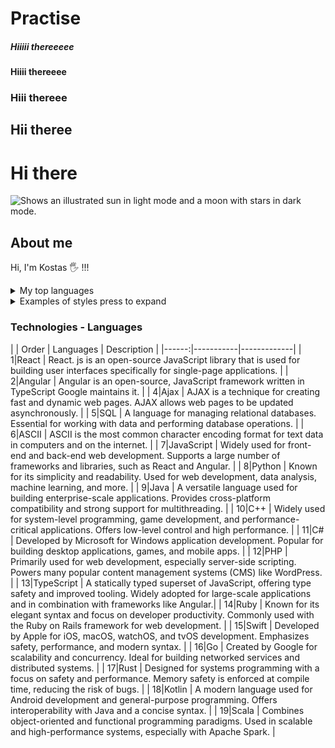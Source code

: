 # Practise

<!--
1. https://docs.github.com/en/get-started/writing-on-github/getting-started-with-writing-and-formatting-on-github/quickstart-for-writing-on-github

2. https://github.com/adam-p/markdown-here/wiki/Markdown-Here-Cheatsheet-->
<!-- using from 1 to 5 # as in html file -->

##### Hiiiii thereeeee

#### Hiiii thereeee

### Hiii thereee

## Hii theree

# Hi there

<!-- using for Adding an image to suit your visitors either they use dark mode or light to their browser -->
<picture>
  <source media="(prefers-color-scheme: dark)" srcset="https://user-images.githubusercontent.com/25423296/163456776-7f95b81a-f1ed-45f7-b7ab-8fa810d529fa.png">
  <source media="(prefers-color-scheme: light)" srcset="https://user-images.githubusercontent.com/25423296/163456779-a8556205-d0a5-45e2-ac17-42d089e3c3f8.png">
  <img alt="Shows an illustrated sun in light mode and a moon with stars in dark mode." src="https://user-images.githubusercontent.com/25423296/163456779-a8556205-d0a5-45e2-ac17-42d089e3c3f8.png">
</picture>

## About me

Hi, I'm Kostas 🖐 !!!

<!--
usign <summary> for marking it like a drop down list
using <details></details> to attribute to make the section display as open by default -->

<details>
<summary>My top languages</summary>
  
| Rank | Languages | 
|-----:|-----------|
|     1|HTML/CSS/JS|
|     2|C/C++      |
|     4|React      |
|     5|SQL        |
|     6|ASCII      |

</details>

<!-- Colons can be used to align columns.
    right aligned -----:
    centered      :----:
    normal        ------
-->

<details>
<summary>Examples of styles press to expand</summary>

| Tables        |      Are      |  Cool |
| ------------- | :-----------: | ----: |
| col 3 is      | right-aligned | $1600 |
| col 2 is      |   centered    |   $12 |
| zebra stripes |   are neat    |    $1 |

<!-- The outer pipes (|) are optional, and you don't need to make the raw Markdown line up prettily. You can also use inline Markdown. -->

| Markdown | Less      | Pretty     | Ugly       |
| -------- | --------- | ---------- | ---------- |
| _Still_  | `renders` | **nicely** | ~~or not~~ |
| _1_      | `2`       | **3**      | 4          |

</details>

### Technologies - Languages

| 
| Order | Languages | Description |
|------:|-----------|-------------|
|      1|React      | React. js is an open-source JavaScript library that is used for building user interfaces specifically for single-page applications. |
|      2|Angular    | Angular is an open-source, JavaScript framework written in TypeScript Google maintains it. |
|      4|Ajax       | AJAX is a technique for creating fast and dynamic web pages. AJAX allows web pages to be updated asynchronously. |
|      5|SQL        | A language for managing relational databases. Essential for working with data and performing database operations. |
|      6|ASCII      | ASCII is the most common character encoding format for text data in computers and on the internet. |
|      7|JavaScript | Widely used for front-end and back-end web development. Supports a large number of frameworks and libraries, such as React and Angular. |
|      8|Python     | Known for its simplicity and readability. Used for web development, data analysis, machine learning, and more. |
|      9|Java       | A versatile language used for building enterprise-scale applications. Provides cross-platform compatibility and strong support for multithreading. |
|     10|C++        | Widely used for system-level programming, game development, and performance-critical applications. Offers low-level control and high performance. |
|     11|C#         | Developed by Microsoft for Windows application development. Popular for building desktop applications, games, and mobile apps. |
|     12|PHP        | Primarily used for web development, especially server-side scripting. Powers many popular content management systems (CMS) like WordPress. |
|     13|TypeScript | A statically typed superset of JavaScript, offering type safety and improved tooling. Widely adopted for large-scale applications and in combination with frameworks like Angular.|
|     14|Ruby       | Known for its elegant syntax and focus on developer productivity. Commonly used with the Ruby on Rails framework for web development. |
|     15|Swift      | Developed by Apple for iOS, macOS, watchOS, and tvOS development. Emphasizes safety, performance, and modern syntax. |
|     16|Go         | Created by Google for scalability and concurrency. Ideal for building networked services and distributed systems. |
|     17|Rust       | Designed for systems programming with a focus on safety and performance. Memory safety is enforced at compile time, reducing the risk of bugs. |
|     18|Kotlin     | A modern language used for Android development and general-purpose programming. Offers interoperability with Java and a concise syntax. |
|     19|Scala      | Combines object-oriented and functional programming paradigms. Used in scalable and high-performance systems, especially with Apache Spark. |
<!--|     20|MATLAB     | Primarily used for numerical computing, data analysis, and visualization. Features an extensive set of built-in tools and libraries for scientific computing.|
|     21|R          | Popular language for statistical computing and graphics. Widely used in data analysis, machine learning, and research fields. |
|     22|HTML/CSS   | HTML is the standard markup language for creating web pages. CSS is used for styling and layout of web pages. |
|     23|Bash       | Used for automating tasks and writing scripts in a command-line environment. Vital for system administration and managing Unix/Linux systems.|
|     24|C          | A low-level language used for system programming and embedded systems. Offers direct memory manipulation and high performance. Requires careful memory management and understanding of pointers.|
|     25|Perl       | A general-purpose scripting language known for its text manipulation capabilities. Widely used in system administration, web development, and network programming. Regular expressions play a significant role in Perl programming.|
|     26|PowerShell | Developed by Microsoft for task automation and configuration management in Windows. Important for Windows system administration and automation. Knowledge of Windows PowerShell cmdlets and scripting techniques is valuable. |
|     27|Lua        | A lightweight scripting language commonly used for game development and embedded systems. Known for its simplicity and extensibility. Often used as an embedded language within other applications. |
|     28|Objective-C| A programming language used for macOS and iOS development before Swift. Important for maintaining and working with legacy codebases. Knowledge of Cocoa and Cocoa Touch frameworks is essential.|
|     29|Groovy     | A dynamic language that runs on the Java Virtual Machine (JVM). Often used with the Apache Groovy scripting engine and for scripting tasks in Gradle. Familiarity with Java concepts is valuable when using Groovy. |
|     30|Julia      | A high-level, high-performance language for scientific computing and data analysis. Designed for numerical and computational work. Offers a rich ecosystem of packages for various scientific domains. |
|     31|Dart       | Developed by Google, Dart is used for building cross-platform mobile, web, and desktop apps. Frequently used with the Flutter framework for mobile app development. Knowledge of object-oriented programming is beneficial for Dart. |
|     32|MATLAB Simulink | Widely used for system-level programming, game development, and performance-critical applications. Offers low-level control and high performance. |
    33|C#         | Developed by Microsoft for Windows application development. Popular for building desktop applications, games, and mobile apps.|
|     34|C++        | Widely used for system-level programming, game development, and performance-critical applications. Offers low-level control and high performance. |
|     35|C#         | Developed by Microsoft for Windows application development. Popular for building desktop applications, games, and mobile apps.|
|     36|C++        | Widely used for system-level programming, game development, and performance-critical applications. Offers low-level control and high performance. |
|     37|C#         | Developed by Microsoft for Windows application development. Popular for building desktop applications, games, and mobile apps.|
|     38|C++        | Widely used for system-level programming, game development, and performance-critical applications. Offers low-level control and high performance. |
|     39|C#         | Developed by Microsoft for Windows application development. Popular for building desktop applications, games, and mobile apps.|
|     40|C++        | Widely used for system-level programming, game development, and performance-critical applications. Offers low-level control and high performance. |
|     41|C#         | Developed by Microsoft for Windows application development. Popular for building desktop applications, games, and mobile apps.|
|     42|C++        | Widely used for system-level programming, game development, and performance-critical applications. Offers low-level control and high performance. |
|     43|C#         | Developed by Microsoft for Windows application development. Popular for building desktop applications, games, and mobile apps.|
|     44|C++        | Widely used for system-level programming, game development, and performance-critical applications. Offers low-level control and high performance. |
|     45|C#         | Developed by Microsoft for Windows application development. Popular for building desktop applications, games, and mobile apps.|
|     46|C++        | Widely used for system-level programming, game development, and performance-critical applications. Offers low-level control and high performance. |
|     47|C#         | Developed by Microsoft for Windows application development. Popular for building desktop applications, games, and mobile apps.|
|     48|C++        | Widely used for system-level programming, game development, and performance-critical applications. Offers low-level control and high performance. |
|     49|C#         | Developed by Microsoft for Windows application development. Popular for building desktop applications, games, and mobile apps.|
|     50|C++        | Widely used for system-level programming, game development, and performance-critical applications. Offers low-level control and high performance. |
|     51|C#         | Developed by Microsoft for Windows application development. Popular for building desktop applications, games, and mobile apps.|
|     52|C++        | Widely used for system-level programming, game development, and performance-critical applications. Offers low-level control and high performance. |
|     53|C#         | Developed by Microsoft for Windows application development. Popular for building desktop applications, games, and mobile apps.|
|     54|C++        | Widely used for system-level programming, game development, and performance-critical applications. Offers low-level control and high performance. |
|     55|C#         | Developed by Microsoft for Windows application development. Popular for building desktop applications, games, and mobile apps.|
|     56|C++        | Widely used for system-level programming, game development, and performance-critical applications. Offers low-level control and high performance. |
|     57|C#         | Developed by Microsoft for Windows application development. Popular for building desktop applications, games, and mobile apps.|
|     58|C++        | Widely used for system-level programming, game development, and performance-critical applications. Offers low-level control and high performance. |
|     59|C#         | Developed by Microsoft for Windows application development. Popular for building desktop applications, games, and mobile apps.|
|     60|C++        | Widely used for system-level programming, game development, and performance-critical applications. Offers low-level control and high performance. |
|     61|C#         | Developed by Microsoft for Windows application development. Popular for building desktop applications, games, and mobile apps.|
|     62|C++        | Widely used for system-level programming, game development, and performance-critical applications. Offers low-level control and high performance. |
|     63|C#         | Developed by Microsoft for Windows application development. Popular for building desktop applications, games, and mobile apps.|
|     64|C++        | Widely used for system-level programming, game development, and performance-critical applications. Offers low-level control and high performance. |
|     65|C#         | Developed by Microsoft for Windows application development. Popular for building desktop applications, games, and mobile apps.|
|     66|C++        | Widely used for system-level programming, game development, and performance-critical applications. Offers low-level control and high performance. |
|     67|C#         | Developed by Microsoft for Windows application development. Popular for building desktop applications, games, and mobile apps.|
|     68|C++        | Widely used for system-level programming, game development, and performance-critical applications. Offers low-level control and high performance. |
|     69|C#         | Developed by Microsoft for Windows application development. Popular for building desktop applications, games, and mobile apps.|
|     70|C++        | Widely used for system-level programming, game development, and performance-critical applications. Offers low-level control and high performance. |
|     71|C#         | Developed by Microsoft for Windows application development. Popular for building desktop applications, games, and mobile apps.|
|     72|C++        | Widely used for system-level programming, game development, and performance-critical applications. Offers low-level control and high performance. |
|     73|C#         | Developed by Microsoft for Windows application development. Popular for building desktop applications, games, and mobile apps.|
|     74|C++        | Widely used for system-level programming, game development, and performance-critical applications. Offers low-level control and high performance. |
|     75|C#         | Developed by Microsoft for Windows application development. Popular for building desktop applications, games, and mobile apps.|
|     76|C++        | Widely used for system-level programming, game development, and performance-critical applications. Offers low-level control and high performance. |
|     77|C#         | Developed by Microsoft for Windows application development. Popular for building desktop applications, games, and mobile apps.|
|     78|C++        | Widely used for system-level programming, game development, and performance-critical applications. Offers low-level control and high performance. |
|     79|C#         | Developed by Microsoft for Windows application development. Popular for building desktop applications, games, and mobile apps.| -->

